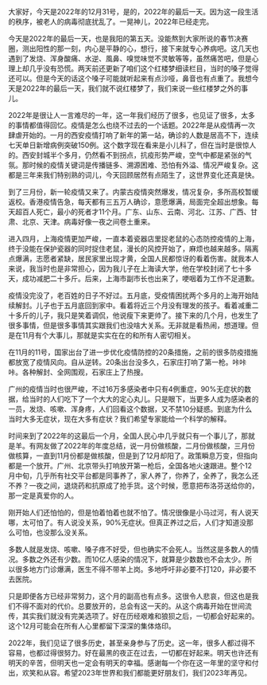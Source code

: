 
大家好，今天是2022年的12月31号，是的，2022年的最后一天。因为这一段生活的秩序，被老人的病毒彻底扰乱了。一晃神儿，2022年已经走完。

今天是2022年的最后一天，也是我阳的第五天。没能熬到大家所说的春节决赛圈，测出阳性的那一刻，内心是平静的心，想行，接下来就专心养病吧。这几天也遇到了发烧、浑身酸痛、水逆、風鼻、嗅觉味觉不灵敏等等，虽然痛苦吧，但是心理上却几乎没有恐慌。两天前还更新了咱们这个红楼梦细读栏目，当时的嗓子觉得还可以。但是今天的话这个嗓子可能就听起来有点沙哑，鼻音也有点重了。我想今天是2022年的最后一天，我们就不说红楼梦了，我们来说一些红楼梦之外的事儿。

2022年是很让人一言难尽的一年，这一年我们经历了很多，也见证了很多，太多的事情都值得回忆。疫情是怎么也绕不过去的一个话题。2022年是从疫情再一次肆虐开始的。一月的西安疫情打响了新年的第一站，确诊的人数是居高不下，连续七天单日新增病例突破150例。这个数字现在看来是小儿科了，但在当时是很惊人的。西安封城半个多月，仍然看不到拐点，抗疫形势严峻，空气中都是紧张的气氛。那时候的疫情关键词是传播链多、溯源困难、恐怕有外溢、情况严峻复杂。这都是三年来我们特别熟的词儿，今天回顾居然有点陌生了，这世界变化还真是快。

到了三月份，新一轮疫情又来了。内蒙古疫情突然爆发，情况复杂，多所高校暂缓返校。香港疫情告急，每天都有三五万人确诊，意愿爆满，局面完全超出想象。每天超百人死亡，最小的死者才11个月。广东、山东、云南、河北、江苏、广西、甘肃、北京、天津。病毒好像一夜之间卷土重来。

进入四月，上海疫情更加严峻，一直本着瓷器店里捉老鼠的心态防控疫情的上海，终于没能在保护瓷器的同时捉住老鼠，漫长的风控开始了，麻烦也越来越多。隔离点爆满，志愿者紧缺，居民家里出现才黄，全国人民都惊讶的看着伤害。就我本人来说，我当时也是非常担心，因为我儿子在上海读大学，他在学校封闭了七十多天，成功减肥二十多斤。后来，上海市副市长也出来了，哽咽着为工作不足道歉。

疫情没完没了，老百姓的日子不好过。五月底，受疫情困扰两个多月的上海开始陆续解封。儿子也于五月底回到家中。看着将近三个月没有理发的孩子。看着减重二十多斤的儿子，我只是笑着调侃，他说瘦下来更帅了。接下来的几个月，也发生了很多事情，但是很多事情其实跟我们也没啥大关系。无非就是看热闹，想道理。但是在11月有个大事儿，那就是实实在在的和所有人密切相关。

在11月的11号，国家出台了进一步优化疫情防控的20条措施，之前的很多防疫措施都放宽了疫情风向。自从逆转。20条出台没多久，石家庄打响了第一枪。咔咔咔。各种解封、全网围观，石家庄上了热搜。

广州的疫情当时也很严峻，不过16万多感染者中只有4例重症，90%无症状的数据，给当时的人们吃下了一个大大的定心丸儿。只是眼下，当更多人成为感染者的一员，发烧、咳嗽、浑身疼，人们回看这个数据，又不禁10分疑惑。到底为什么当时大多无症状，现在大多有症状？我们希望专家能给一个科学的解释。

时间来到了2022年的这最后一个月，全国人民心中几乎就只有一个事儿了，那就是羊。有网友做了2022年的年度总结，说一月份做核酸，二月份做核酸，三月份做核算，一直到11月份都是做核酸，但是到了12月却阳了。政策瞬息万变，但指向都是一个放开。广州、北京带头打响放开第一枪后，全国各地火速跟进。整个12月中旬，几乎所有社交平台都是同事养了，家人养了，你养了，全养了，我怎么还不养？一夜之间，退烧药和抗原成了抢手货。这个时候，愿意把布洛芬送给你的，那一定是真爱你的人。

刚开始人们还怕怕的，但是怕着怕着也就不怕了。情况很像是小马过河，有人说天哪，太可怕了。有人说没关系，90%无症状。但真正养过之后，人们才知道没那么可怕，也没那么没关系。

多数人就是发烧、咳嗽、嗓子疼不好受，但也确实不会死人。当然这是多数人的情况。多数之外还有少数。而10亿人感染的情况下，就算是少数数也不会太少。所以很多地方门诊爆满，医生不得不带羊上岗。多地呼吁非必要不打120，非必要不去医院。

只是即便各方已经非常努力，这个月的副高也有点多。这很令人悲哀，但这也是我们不得不面对的代价。总要放开的，总会有这一天的。从这个病毒开始在世间流传，其实我们就没有完美选项了。好在历经艰难和狼狈之后，一切都会好起来的。这个12月可能会在所有人心里都留下深深的集体烙印。

2022年，我们见证了很多历史，甚至亲身参与了历史。这一年，很多人都过得不容易，也都过得很努力。好在最黑的夜正在过去，一切都在好起来。明天也许还有明天的辛苦，但明天也一定会有明天的幸福。感谢每一个你在这一年里的坚守和付出，欢笑和从容。希望2023年世界和我们都能更好朋友们，我们2023年再见。


